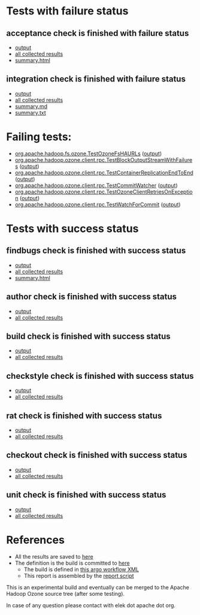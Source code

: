 # Tests with failure status

## acceptance check is finished with failure status

   * [output](https://raw.githubusercontent.com/elek/ozone-ci-q4/master/pr/pr-hdds-2201-rename-25sj9/acceptance/output.log)
   * [all collected results](https://github.com/elek/ozone-ci-q4/tree/master/pr/pr-hdds-2201-rename-25sj9/acceptance)
   * [summary.html](https://elek.github.io/ozone-ci-q4/pr/pr-hdds-2201-rename-25sj9/acceptance/summary.html)


## integration check is finished with failure status

   * [output](https://raw.githubusercontent.com/elek/ozone-ci-q4/master/pr/pr-hdds-2201-rename-25sj9/integration/output.log)
   * [all collected results](https://github.com/elek/ozone-ci-q4/tree/master/pr/pr-hdds-2201-rename-25sj9/integration)
   * [summary.md](https://github.com/elek/ozone-ci-q4/tree/master/pr/pr-hdds-2201-rename-25sj9/integration/summary.md)
   * [summary.txt](https://github.com/elek/ozone-ci-q4/tree/master/pr/pr-hdds-2201-rename-25sj9/integration/summary.txt)

# Failing tests: 

 * [org.apache.hadoop.fs.ozone.TestOzoneFsHAURLs](hadoop-ozone/ozonefs/org.apache.hadoop.fs.ozone.TestOzoneFsHAURLs.txt) ([output](hadoop-ozone/ozonefs/org.apache.hadoop.fs.ozone.TestOzoneFsHAURLs-output.txt))
 * [org.apache.hadoop.ozone.client.rpc.TestBlockOutputStreamWithFailures](hadoop-ozone/integration-test/org.apache.hadoop.ozone.client.rpc.TestBlockOutputStreamWithFailures.txt) ([output](hadoop-ozone/integration-test/org.apache.hadoop.ozone.client.rpc.TestBlockOutputStreamWithFailures-output.txt))
 * [org.apache.hadoop.ozone.client.rpc.TestContainerReplicationEndToEnd](hadoop-ozone/integration-test/org.apache.hadoop.ozone.client.rpc.TestContainerReplicationEndToEnd.txt) ([output](hadoop-ozone/integration-test/org.apache.hadoop.ozone.client.rpc.TestContainerReplicationEndToEnd-output.txt))
 * [org.apache.hadoop.ozone.client.rpc.TestCommitWatcher](hadoop-ozone/integration-test/org.apache.hadoop.ozone.client.rpc.TestCommitWatcher.txt) ([output](hadoop-ozone/integration-test/org.apache.hadoop.ozone.client.rpc.TestCommitWatcher-output.txt))
 * [org.apache.hadoop.ozone.client.rpc.TestOzoneClientRetriesOnException](hadoop-ozone/integration-test/org.apache.hadoop.ozone.client.rpc.TestOzoneClientRetriesOnException.txt) ([output](hadoop-ozone/integration-test/org.apache.hadoop.ozone.client.rpc.TestOzoneClientRetriesOnException-output.txt))
 * [org.apache.hadoop.ozone.client.rpc.TestWatchForCommit](hadoop-ozone/integration-test/org.apache.hadoop.ozone.client.rpc.TestWatchForCommit.txt) ([output](hadoop-ozone/integration-test/org.apache.hadoop.ozone.client.rpc.TestWatchForCommit-output.txt))


# Tests with success status

## findbugs check is finished with success status

   * [output](https://raw.githubusercontent.com/elek/ozone-ci-q4/master/pr/pr-hdds-2201-rename-25sj9/findbugs/output.log)
   * [all collected results](https://github.com/elek/ozone-ci-q4/tree/master/pr/pr-hdds-2201-rename-25sj9/findbugs)
   * [summary.html](https://elek.github.io/ozone-ci-q4/pr/pr-hdds-2201-rename-25sj9/findbugs/summary.html)


## author check is finished with success status

   * [output](https://raw.githubusercontent.com/elek/ozone-ci-q4/master/pr/pr-hdds-2201-rename-25sj9/author/output.log)
   * [all collected results](https://github.com/elek/ozone-ci-q4/tree/master/pr/pr-hdds-2201-rename-25sj9/author)


## build check is finished with success status

   * [output](https://raw.githubusercontent.com/elek/ozone-ci-q4/master/pr/pr-hdds-2201-rename-25sj9/build/output.log)
   * [all collected results](https://github.com/elek/ozone-ci-q4/tree/master/pr/pr-hdds-2201-rename-25sj9/build)


## checkstyle check is finished with success status

   * [output](https://raw.githubusercontent.com/elek/ozone-ci-q4/master/pr/pr-hdds-2201-rename-25sj9/checkstyle/output.log)
   * [all collected results](https://github.com/elek/ozone-ci-q4/tree/master/pr/pr-hdds-2201-rename-25sj9/checkstyle)


## rat check is finished with success status

   * [output](https://raw.githubusercontent.com/elek/ozone-ci-q4/master/pr/pr-hdds-2201-rename-25sj9/rat/output.log)
   * [all collected results](https://github.com/elek/ozone-ci-q4/tree/master/pr/pr-hdds-2201-rename-25sj9/rat)


## checkout check is finished with success status

   * [output](https://raw.githubusercontent.com/elek/ozone-ci-q4/master/pr/pr-hdds-2201-rename-25sj9/checkout/output.log)
   * [all collected results](https://github.com/elek/ozone-ci-q4/tree/master/pr/pr-hdds-2201-rename-25sj9/checkout)


## unit check is finished with success status

   * [output](https://raw.githubusercontent.com/elek/ozone-ci-q4/master/pr/pr-hdds-2201-rename-25sj9/unit/output.log)
   * [all collected results](https://github.com/elek/ozone-ci-q4/tree/master/pr/pr-hdds-2201-rename-25sj9/unit)




# References

 * All the results are saved to [here](https://github.com/elek/ozone-ci-q4/tree/master/pr/pr-hdds-2201-rename-25sj9/)
 * The definition is the build is committed to [here](https://github.com/elek/argo-ozone)
    * The build is defined in [this argo workflow XML](https://github.com/elek/argo-ozone/blob/master/ozone-build.yaml)
    * This report is assembled by the [report script](https://github.com/elek/argo-ozone/blob/master/scripts/report.sh)

This is an experimental build and eventually can be merged to the Apache Hadoop Ozone source tree (after some testing).

In case of any question please contact with elek dot apache dot org.
